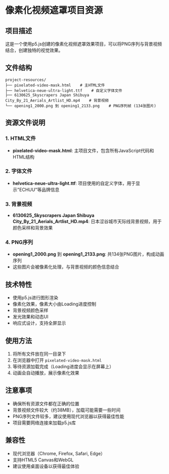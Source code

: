 # 像素化视频遮罩项目资源

## 项目描述
这是一个使用p5.js创建的像素化视频遮罩效果项目，可以将PNG序列与背景视频结合，创建独特的视觉效果。

## 文件结构
```
project-resources/
├── pixelated-video-mask.html    # 主HTML文件
├── helvetica-neue-ultra-light.ttf    # 自定义字体文件
├── 6130625_Skyscrapers Japan Shibuya City_By_21_Aerials_Artlist_HD.mp4    # 背景视频
└── opening1_2000.png 到 opening1_2133.png    # PNG序列帧 (134张图片)
```

## 资源文件说明

### 1. HTML文件
- **pixelated-video-mask.html**: 主项目文件，包含所有JavaScript代码和HTML结构

### 2. 字体文件
- **helvetica-neue-ultra-light.ttf**: 项目使用的自定义字体，用于显示"ECHUU"等品牌信息

### 3. 背景视频
- **6130625_Skyscrapers Japan Shibuya City_By_21_Aerials_Artlist_HD.mp4**: 日本涩谷城市天际线背景视频，用于颜色采样和背景效果

### 4. PNG序列
- **opening1_2000.png** 到 **opening1_2133.png**: 共134张PNG图片，构成动画序列
- 这些图片会被像素化处理，与背景视频的颜色信息结合

## 技术特性
- 使用p5.js进行图形渲染
- 像素化效果，像素大小由Loading进度控制
- 背景视频颜色采样
- 发光效果和动态UI
- 响应式设计，支持全屏显示

## 使用方法
1. 将所有文件放在同一目录下
2. 在浏览器中打开 `pixelated-video-mask.html`
3. 等待资源加载完成（Loading进度会显示在屏幕上）
4. 动画会自动播放，展示像素化效果

## 注意事项
- 确保所有资源文件都在正确的位置
- 背景视频文件较大（约38MB），加载可能需要一些时间
- PNG序列文件较多，建议使用现代浏览器以获得最佳性能
- 项目需要网络连接来加载p5.js库

## 兼容性
- 现代浏览器（Chrome, Firefox, Safari, Edge）
- 支持HTML5 Canvas和WebGL
- 建议使用桌面设备以获得最佳体验 